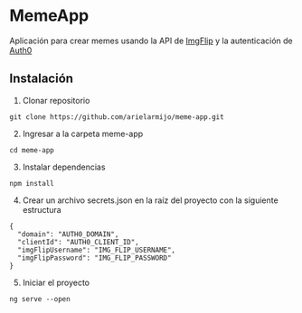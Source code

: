 # MemeApp

Aplicación para crear memes usando la API de [ImgFlip](https://imgflip.com/api) y la autenticación de [Auth0](https://auth0.com/)


## Instalación

1. Clonar repositorio
```
git clone https://github.com/arielarmijo/meme-app.git
```

2. Ingresar a la carpeta meme-app
```
cd meme-app
```

3. Instalar dependencias
```
npm install
```

4. Crear un archivo secrets.json en la raíz del proyecto con la siguiente estructura
```
{
  "domain": "AUTH0_DOMAIN",
  "clientId": "AUTH0_CLIENT_ID",
  "imgFlipUsername": "IMG_FLIP_USERNAME",
  "imgFlipPassword": "IMG_FLIP_PASSWORD"
}
```

5. Iniciar el proyecto
```
ng serve --open
```